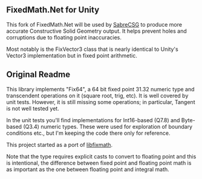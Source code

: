## FixedMath.Net for Unity
This fork of FixedMath.Net will be used by [SabreCSG](https://github.com/sabresaurus/SabreCSG) to produce more accurate Constructive Solid Geometry output. It helps prevent holes and corruptions due to floating point inaccuracies.

Most notably is the FixVector3 class that is nearly identical to Unity's Vector3 implementation but in fixed point arithmetic.
## Original Readme
This library implements "Fix64", a 64 bit fixed point 31.32 numeric type and transcendent operations on it (square root, trig, etc). It is well covered by unit tests. However, it is still missing some operations; in particular, Tangent is not well tested yet.

In the unit tests you'll find implementations for Int16-based (Q7.8) and Byte-based (Q3.4) numeric types. These were used for exploration of boundary conditions etc., but I'm keeping the code there only for reference.

This project started as a port of [libfixmath](http://code.google.com/p/libfixmath/).

Note that the type requires explicit casts to convert to floating point and this is intentional, the difference between fixed point and floating point math is as important as the one between floating point and integral math.